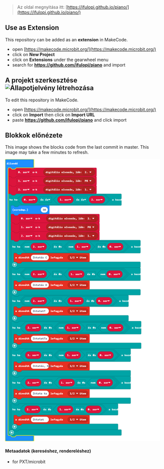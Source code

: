 
> Az oldal megnyitása itt: [https://ifulopi.github.io/piano/](https://ifulopi.github.io/piano/)

## Use as Extension

This repository can be added as an **extension** in MakeCode.

* open [https://makecode.microbit.org/](https://makecode.microbit.org/)
* click on **New Project**
* click on **Extensions** under the gearwheel menu
* search for **https://github.com/ifulopi/piano** and import

## A projekt szerkesztése ![Állapotjelvény létrehozása](https://github.com/ifulopi/piano/workflows/MakeCode/badge.svg)

To edit this repository in MakeCode.

* open [https://makecode.microbit.org/](https://makecode.microbit.org/)
* click on **Import** then click on **Import URL**
* paste **https://github.com/ifulopi/piano** and click import

## Blokkok előnézete

This image shows the blocks code from the last commit in master.
This image may take a few minutes to refresh.

![A blokkok renderelt nézete](https://github.com/ifulopi/piano/raw/master/.github/makecode/blocks.png)

#### Metaadatok (kereséshez, rendereléshez)

* for PXT/microbit
<script src="https://makecode.com/gh-pages-embed.js"></script><script>makeCodeRender("{{ site.makecode.home_url }}", "{{ site.github.owner_name }}/{{ site.github.repository_name }}");</script>
